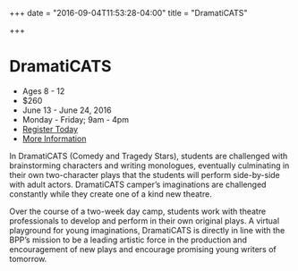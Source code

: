 +++
date = "2016-09-04T11:53:28-04:00"
title = "DramatiCATS"

+++

# DramatiCATS

* Ages 8 - 12
* $260
* June 13 - June 24, 2016
* Monday - Friday; 9am - 4pm
* [Register Today](2016_IvyTech_YouthSummerCamps_Registration_earlyBPP.pdf)
* [More Information](mailto:bppwrite@newplays.org)

In DramatiCATS (Comedy and Tragedy Stars), students are challenged with brainstorming characters and writing monologues, eventually culminating in their own two-character plays that the students will perform side-by-side with adult actors. DramatiCATS camper’s imaginations are challenged constantly while they create one of a kind new theatre.

Over the course of a two-week day camp, students work with theatre professionals to develop and perform in their own original plays. A virtual playground for young imaginations, DramatiCATS is directly in line with the BPP’s mission to be a leading artistic force in the production and encouragement of new plays and encourage promising young writers of tomorrow.
